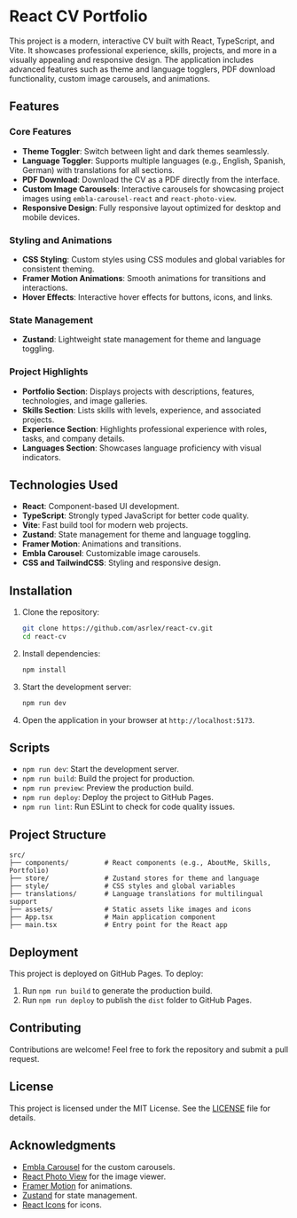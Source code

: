 # React CV Portfolio

This project is a modern, interactive CV built with React, TypeScript, and Vite. It showcases professional experience, skills, projects, and more in a visually appealing and responsive design. The application includes advanced features such as theme and language togglers, PDF download functionality, custom image carousels, and animations.

## Features

### Core Features

- **Theme Toggler**: Switch between light and dark themes seamlessly.
- **Language Toggler**: Supports multiple languages (e.g., English, Spanish, German) with translations for all sections.
- **PDF Download**: Download the CV as a PDF directly from the interface.
- **Custom Image Carousels**: Interactive carousels for showcasing project images using `embla-carousel-react` and `react-photo-view`.
- **Responsive Design**: Fully responsive layout optimized for desktop and mobile devices.

### Styling and Animations

- **CSS Styling**: Custom styles using CSS modules and global variables for consistent theming.
- **Framer Motion Animations**: Smooth animations for transitions and interactions.
- **Hover Effects**: Interactive hover effects for buttons, icons, and links.

### State Management

- **Zustand**: Lightweight state management for theme and language toggling.

### Project Highlights

- **Portfolio Section**: Displays projects with descriptions, features, technologies, and image galleries.
- **Skills Section**: Lists skills with levels, experience, and associated projects.
- **Experience Section**: Highlights professional experience with roles, tasks, and company details.
- **Languages Section**: Showcases language proficiency with visual indicators.

## Technologies Used

- **React**: Component-based UI development.
- **TypeScript**: Strongly typed JavaScript for better code quality.
- **Vite**: Fast build tool for modern web projects.
- **Zustand**: State management for theme and language toggling.
- **Framer Motion**: Animations and transitions.
- **Embla Carousel**: Customizable image carousels.
- **CSS and TailwindCSS**: Styling and responsive design.

## Installation

1. Clone the repository:

   ```bash
   git clone https://github.com/asrlex/react-cv.git
   cd react-cv
   ```

2. Install dependencies:

   ```bash
   npm install
   ```

3. Start the development server:

   ```bash
   npm run dev
   ```

4. Open the application in your browser at `http://localhost:5173`.

## Scripts

- `npm run dev`: Start the development server.
- `npm run build`: Build the project for production.
- `npm run preview`: Preview the production build.
- `npm run deploy`: Deploy the project to GitHub Pages.
- `npm run lint`: Run ESLint to check for code quality issues.

## Project Structure

``` plaintext
src/
├── components/         # React components (e.g., AboutMe, Skills, Portfolio)
├── store/              # Zustand stores for theme and language
├── style/              # CSS styles and global variables
├── translations/       # Language translations for multilingual support
├── assets/             # Static assets like images and icons
├── App.tsx             # Main application component
├── main.tsx            # Entry point for the React app
```

## Deployment

This project is deployed on GitHub Pages. To deploy:

1. Run `npm run build` to generate the production build.
2. Run `npm run deploy` to publish the `dist` folder to GitHub Pages.

## Contributing

Contributions are welcome! Feel free to fork the repository and submit a pull request.

## License

This project is licensed under the MIT License. See the [LICENSE](LICENSE) file for details.

## Acknowledgments

- [Embla Carousel](https://www.embla-carousel.com/) for the custom carousels.
- [React Photo View](https://react-photo-view.vercel.app/en-US) for the image viewer.
- [Framer Motion](https://www.framer.com/motion/) for animations.
- [Zustand](https://zustand-demo.pmnd.rs/) for state management.
- [React Icons](https://react-icons.github.io/react-icons/) for icons.
